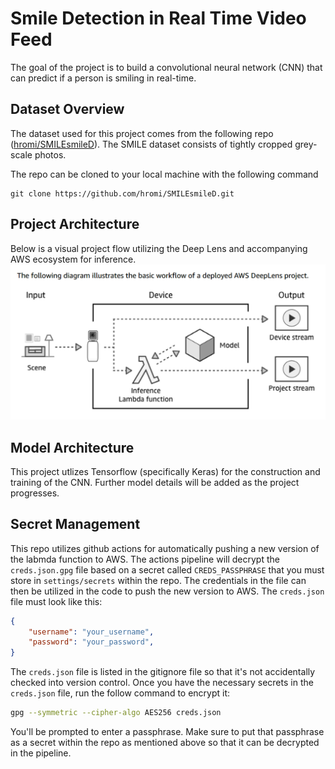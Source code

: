 # Smile Detection in Real Time Video Feed
The goal of the project is to build a convolutional neural network (CNN) that can predict if a person is smiling in real-time.
## Dataset Overview
The dataset used for this project comes from the following repo ([hromi/SMILEsmileD](https://github.com/hromi/SMILEsmileD)). The SMILE dataset consists of tightly cropped grey-scale photos.

The repo can be cloned to your local machine with the following command
```
git clone https://github.com/hromi/SMILEsmileD.git
```

## Project Architecture
Below is a visual project flow utilizing the Deep Lens and accompanying AWS ecosystem for inference.
![](ref/project_flow.png)
## Model Architecture
This project utlizes Tensorflow (specifically Keras) for the construction and training of the CNN. Further model details will be added as the project progresses.

## Secret Management
This repo utilizes github actions for automatically pushing a new version of the labmda function to AWS. The actions pipeline will decrypt the `creds.json.gpg` file based on a secret called `CREDS_PASSPHRASE` that you must store in `settings/secrets` within the repo. The credentials in the file can then be utilized in the code to push the new version to AWS. The `creds.json` file must look like this:

```json
{
    "username": "your_username",
    "password": "your_password",
}
```

The `creds.json` file is listed in the gitignore file so that it's not accidentally checked into version control. Once you have the necessary secrets in the `creds.json` file, run the follow command to encrypt it:

```bash
gpg --symmetric --cipher-algo AES256 creds.json
```
You'll be prompted to enter a passphrase. Make sure to put that passphrase as a secret within the repo as mentioned above so that it can be decrypted in the pipeline.
